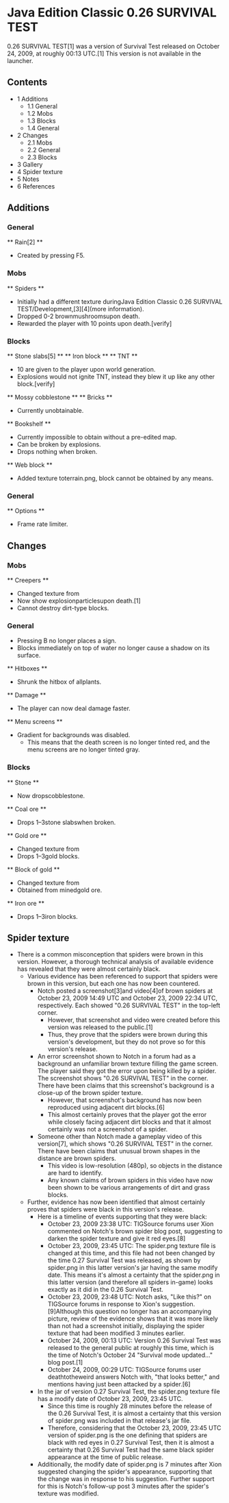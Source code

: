 # Java Edition Classic 0.26 SURVIVAL TEST
0.26 SURVIVAL TEST[1] was a version of Survival Test released on October 24, 2009, at roughly 00:13 UTC.[1] This version is not available in the launcher.

## Contents
- 1 Additions
	- 1.1 General
	- 1.2 Mobs
	- 1.3 Blocks
	- 1.4 General
- 2 Changes
	- 2.1 Mobs
	- 2.2 General
	- 2.3 Blocks
- 3 Gallery
- 4 Spider texture
- 5 Notes
- 6 References

## Additions
### General
** Rain[2] **
- Created by pressing F5.

### Mobs
**  Spiders **
- Initially had a different texture duringJava Edition Classic 0.26 SURVIVAL TEST/Development,[3][4](more information).
- Dropped 0-2 brownmushroomsupon death.
- Rewarded the player with 10 points upon death.[verify]

### Blocks
**  Stone slabs[5] **
**  Iron block **
**  TNT **
- 10 are given to the player upon world generation.
- Explosions would not ignite TNT, instead they blew it up like any other block.[verify]

**  Mossy cobblestone **
**  Bricks **
- Currently unobtainable.

**  Bookshelf **
- Currently impossible to obtain without a pre-edited map.
- Can be broken by explosions.
- Drops nothing when broken.

**  Web block **
- Added texture toterrain.png, block cannot be obtained by any means.

### General
** Options **
- Frame rate limiter.

## Changes
### Mobs
**  Creepers **
- Changed texture from
- Now show explosionparticlesupon death.[1]
- Cannot destroy dirt-type blocks.

### General
- Pressing B no longer places a sign.
- Blocks immediately on top of water no longer cause a shadow on its surface.

** Hitboxes **
- Shrunk the hitbox of allplants.

** Damage **
- The player can now deal damage faster.

** Menu screens **
- Gradient for backgrounds was disabled.
	- This means that the death screen is no longer tinted red, and the menu screens are no longer tinted gray.

### Blocks
**  Stone **
- Now dropscobblestone.

**  Coal ore **
- Drops 1–3stone slabswhen broken.

**  Gold ore **
- Changed texture from
- Drops 1–3gold blocks.

**  Block of gold **
- Changed texture from
- Obtained from minedgold ore.

**  Iron ore **
- Drops 1–3iron blocks.

## Spider texture
- There is a common misconception that spiders were brown in this version. However, a thorough technical analysis of available evidence has revealed that they were almost certainly black.
	- Various evidence has been referenced to support that spiders were brown in this version, but each one has now been countered.
		- Notch posted a screenshot[3]and video[4]of brown spiders at October 23, 2009 14:49 UTC and October 23, 2009 22:34 UTC, respectively. Each showed "0.26 SURVIVAL TEST" in the top-left corner.
			- However, that screenshot and video were created before this version was released to the public.[1]
			- Thus, they prove that the spiders were brown during this version's development, but they do not prove so for this version's release.
		- An error screenshot shown to Notch in a forum had as a background an unfamiliar brown texture filling the game screen. The player said they got the error upon being killed by a spider. The screenshot shows "0.26 SURVIVAL TEST" in the corner. There have been claims that this screenshot's background is a close-up of the brown spider texture.
			- However, that screenshot's background has now been reproduced using adjacent dirt blocks.[6]
			- This almost certainly proves that the player got the error while closely facing adjacent dirt blocks and that it almost certainly was not a screenshot of a spider.
		- Someone other than Notch made a gameplay video of this version[7], which shows "0.26 SURVIVAL TEST" in the corner. There have been claims that unusual brown shapes in the distance are brown spiders.
			- This video is low-resolution (480p), so objects in the distance are hard to identify.
			- Any known claims of brown spiders in this video have now been shown to be various arrangements of dirt and grass blocks.
	- Further, evidence has now been identified that almost certainly proves that spiders were black in this version's release.
		- Here is a timeline of events supporting that they were black:
			- October 23, 2009 23:38 UTC: TIGSource forums user Xion commented on Notch's brown spider blog post, suggesting to darken the spider texture and give it red eyes.[8]
			- October 23, 2009, 23:45 UTC: The spider.png texture file is changed at this time, and this file had not been changed by the time 0.27 Survival Test was released, as shown by spider.png in this latter version's jar having the same modify date. This means it's almost a certainty that the spider.png in this latter version (and therefore all spiders in-game) looks exactly as it did in the 0.26 Survival Test.
			- October 23, 2009, 23:48 UTC: Notch asks, "Like this?" on TIGSource forums in response to Xion's suggestion.[9]Although this question no longer has an accompanying picture, review of the evidence shows that it was more likely than not had a screenshot initially, displaying the spider texture that had been modified 3 minutes earlier.
			- October 24, 2009, 00:13 UTC: Version 0.26 Survival Test was released to the general public at roughly this time, which is the time of Notch's October 24 "Survival mode updated..." blog post.[1]
			- October 24, 2009, 00:29 UTC: TIGSource forums user deathtotheweird answers Notch with, "that looks better," and mentions having just been attacked by a spider.[6]
		- In the jar of version 0.27 Survival Test, the spider.png texture file has a modify date of October 23, 2009, 23:45 UTC.
			- Since this time is roughly 28 minutes before the release of the 0.26 Survival Test, it is almost a certainty that this version of spider.png was included in that release's jar file.
			- Therefore, considering that the October 23, 2009, 23:45 UTC version of spider.png is the one defining that spiders are black with red eyes in 0.27 Survival Test, then it is almost a certainty that 0.26 Survival Test had the same black spider appearance at the time of public release.
		- Additionally, the modify date of spider.png is 7 minutes after Xion suggested changing the spider's appearance, supporting that the change was in response to his suggestion. Further support for this is Notch's follow-up post 3 minutes after the spider's texture was modified.

